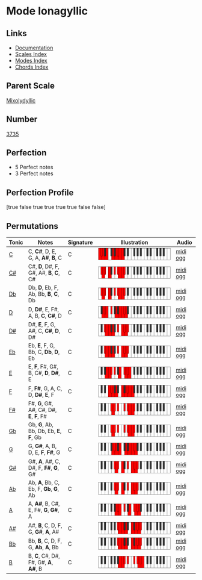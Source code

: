 # Mode Ionagyllic

## Links

- [Documentation](index.md)
- [Scales Index](Scales.md)
- [Modes Index](Modes.md)
- [Chords Index](Chords.md)

## Parent Scale

[Mixolydyllic](ScaleMixolydyllic.md)

## Number

[3735](https://ianring.com/musictheory/scales/3735)

## Perfection

- 5 Perfect notes
- 3 Perfect notes

## Perfection Profile

[true false true true true true false false]

## Permutations

| Tonic | Notes | Signature | Illustration | Audio |
|-------|-------|-----------|--------------|-------|
| [C](ModeCNaturalIonagyllic.md) | C, **C#**, D, E, G, A, **A#**, **B**, C | C | ![CNaturalIonagyllic](ModeCNaturalIonagyllic.png) | [midi](ModeCNaturalIonagyllic.mid) [ogg](ModeCNaturalIonagyllic.ogg) |
| [C#](ModeCSharpIonagyllic.md) | C#, **D**, D#, F, G#, A#, **B**, **C**, C# | C | ![CSharpIonagyllic](ModeCSharpIonagyllic.png) | [midi](ModeCSharpIonagyllic.mid) [ogg](ModeCSharpIonagyllic.ogg) |
| [Db](ModeDFlatIonagyllic.md) | Db, **D**, Eb, F, Ab, Bb, **B**, **C**, Db | C | ![DFlatIonagyllic](ModeDFlatIonagyllic.png) | [midi](ModeDFlatIonagyllic.mid) [ogg](ModeDFlatIonagyllic.ogg) |
| [D](ModeDNaturalIonagyllic.md) | D, **D#**, E, F#, A, B, **C**, **C#**, D | C | ![DNaturalIonagyllic](ModeDNaturalIonagyllic.png) | [midi](ModeDNaturalIonagyllic.mid) [ogg](ModeDNaturalIonagyllic.ogg) |
| [D#](ModeDSharpIonagyllic.md) | D#, **E**, F, G, A#, C, **C#**, **D**, D# | C | ![DSharpIonagyllic](ModeDSharpIonagyllic.png) | [midi](ModeDSharpIonagyllic.mid) [ogg](ModeDSharpIonagyllic.ogg) |
| [Eb](ModeEFlatIonagyllic.md) | Eb, **E**, F, G, Bb, C, **Db**, **D**, Eb | C | ![EFlatIonagyllic](ModeEFlatIonagyllic.png) | [midi](ModeEFlatIonagyllic.mid) [ogg](ModeEFlatIonagyllic.ogg) |
| [E](ModeENaturalIonagyllic.md) | E, **F**, F#, G#, B, C#, **D**, **D#**, E | C | ![ENaturalIonagyllic](ModeENaturalIonagyllic.png) | [midi](ModeENaturalIonagyllic.mid) [ogg](ModeENaturalIonagyllic.ogg) |
| [F](ModeFNaturalIonagyllic.md) | F, **F#**, G, A, C, D, **D#**, **E**, F | C | ![FNaturalIonagyllic](ModeFNaturalIonagyllic.png) | [midi](ModeFNaturalIonagyllic.mid) [ogg](ModeFNaturalIonagyllic.ogg) |
| [F#](ModeFSharpIonagyllic.md) | F#, **G**, G#, A#, C#, D#, **E**, **F**, F# | C | ![FSharpIonagyllic](ModeFSharpIonagyllic.png) | [midi](ModeFSharpIonagyllic.mid) [ogg](ModeFSharpIonagyllic.ogg) |
| [Gb](ModeGFlatIonagyllic.md) | Gb, **G**, Ab, Bb, Db, Eb, **E**, **F**, Gb | C | ![GFlatIonagyllic](ModeGFlatIonagyllic.png) | [midi](ModeGFlatIonagyllic.mid) [ogg](ModeGFlatIonagyllic.ogg) |
| [G](ModeGNaturalIonagyllic.md) | G, **G#**, A, B, D, E, **F**, **F#**, G | C | ![GNaturalIonagyllic](ModeGNaturalIonagyllic.png) | [midi](ModeGNaturalIonagyllic.mid) [ogg](ModeGNaturalIonagyllic.ogg) |
| [G#](ModeGSharpIonagyllic.md) | G#, **A**, A#, C, D#, F, **F#**, **G**, G# | C | ![GSharpIonagyllic](ModeGSharpIonagyllic.png) | [midi](ModeGSharpIonagyllic.mid) [ogg](ModeGSharpIonagyllic.ogg) |
| [Ab](ModeAFlatIonagyllic.md) | Ab, **A**, Bb, C, Eb, F, **Gb**, **G**, Ab | C | ![AFlatIonagyllic](ModeAFlatIonagyllic.png) | [midi](ModeAFlatIonagyllic.mid) [ogg](ModeAFlatIonagyllic.ogg) |
| [A](ModeANaturalIonagyllic.md) | A, **A#**, B, C#, E, F#, **G**, **G#**, A | C | ![ANaturalIonagyllic](ModeANaturalIonagyllic.png) | [midi](ModeANaturalIonagyllic.mid) [ogg](ModeANaturalIonagyllic.ogg) |
| [A#](ModeASharpIonagyllic.md) | A#, **B**, C, D, F, G, **G#**, **A**, A# | C | ![ASharpIonagyllic](ModeASharpIonagyllic.png) | [midi](ModeASharpIonagyllic.mid) [ogg](ModeASharpIonagyllic.ogg) |
| [Bb](ModeBFlatIonagyllic.md) | Bb, **B**, C, D, F, G, **Ab**, **A**, Bb | C | ![BFlatIonagyllic](ModeBFlatIonagyllic.png) | [midi](ModeBFlatIonagyllic.mid) [ogg](ModeBFlatIonagyllic.ogg) |
| [B](ModeBNaturalIonagyllic.md) | B, **C**, C#, D#, F#, G#, **A**, **A#**, B | C | ![BNaturalIonagyllic](ModeBNaturalIonagyllic.png) | [midi](ModeBNaturalIonagyllic.mid) [ogg](ModeBNaturalIonagyllic.ogg) |
